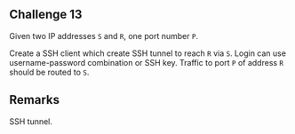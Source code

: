 ## Challenge 13

Given two IP addresses `S` and `R`, one port number `P`. 

Create a SSH client which create SSH tunnel to reach `R` via `S`. Login can use username-password combination or SSH key. Traffic to port `P` of address `R` should be routed to `S`.

## Remarks

SSH tunnel.